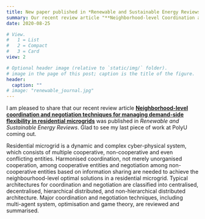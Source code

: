 ```yaml
---
title: New paper published in *Renewable and Sustainable Energy Reviews*!
summary: Our recent review article "**Neighborhood-level Coordination and Negotiation Techniques for Managing Demand-side Flexibility in Residential Microgrids**" was published in *Renewable and Sustainable Energy Reviews*. Glad to see my last piece of work at PolyU coming out. 
date: 2020-08-25

# View.
#   1 = List
#   2 = Compact
#   3 = Card
view: 2

# Optional header image (relative to `static/img/` folder).
# image in the page of this post; caption is the title of the figure.
header:
  caption: ""   
# image: "renewable_journal.jpg"   
---
```


I am pleased to share that our recent review article **[Neighborhood-level coordination and negotiation techniques for managing demand-side flexibility in residential microgrids](https://www.sciencedirect.com/science/article/pii/S1364032120305372?via%3Dihub)** was published in *Renewable and Sustainable Energy Reviews*. Glad to see my last piece of work at PolyU coming out. 

Residential microgrid is a dynamic and complex cyber-physical system, which consists of multiple cooperative, non-cooperative and even conflicting entities. Harmonised coordination, not merely unorganised cooperation, among cooperative entities and negotiation among non-cooperative entities based on information sharing are needed to achieve the neighbourhood-level optimal solutions in a residential microgrid. Typical architectures for coordination and negotiation are classified into centralised, decentralised, hierarchical distributed, and non-hierarchical distributed architecture. Major coordination and negotiation techniques, including multi-agent system, optimisation and game theory, are reviewed and summarised.